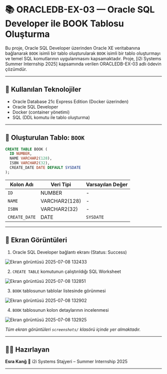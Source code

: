 # 📚 ORACLEDB-EX-03 — Oracle SQL Developer ile BOOK Tablosu Oluşturma

Bu proje, Oracle SQL Developer üzerinden Oracle XE veritabanına bağlanarak `BOOK` isimli bir tablo oluşturularak `BOOK` isimli bir tablo oluşturmayı ve temel SQL komutlarının uygulanmasını kapsamaktadır. Proje, \[i2i Systems Summer Internship 2025] kapsamında verilen ORACLEDB-EX-03 adlı ödevin çözümdür.

---

## 🔧 Kullanılan Teknolojiler

* Oracle Database 21c Express Edition (Docker üzerinden)
* Oracle SQL Developer
* Docker (container yönetimi)
* SQL (DDL komutu ile tablo oluşturma)

---


## 📘 Oluşturulan Tablo: `BOOK`

```sql
CREATE TABLE BOOK (
  ID NUMBER,
  NAME VARCHAR2(128),
  ISBN VARCHAR2(32),
  CREATE_DATE DATE DEFAULT SYSDATE
);
```

| Kolon Adı     | Veri Tipi     | Varsayılan Değer |
| ------------- | ------------- | ---------------- |
| `ID`          | NUMBER        | -                |
| `NAME`        | VARCHAR2(128) | -                |
| `ISBN`        | VARCHAR2(32)  | -                |
| `CREATE_DATE` | DATE          | `SYSDATE`        |

---

## 📸 Ekran Görüntüleri

1. Oracle SQL Developer bağlantı ekranı (Status: Success)

![Ekran görüntüsü 2025-07-08 132433](https://github.com/user-attachments/assets/5e1cf4d1-e40b-4010-865b-bfcee395d607)


2. `CREATE TABLE` komutunun çalıştırıldığı SQL Worksheet

![Ekran görüntüsü 2025-07-08 132851](https://github.com/user-attachments/assets/98abaaf7-72be-4b30-863a-559ca29da1cf)

3. `BOOK` tablosunun tablolar listesinde görünmesi

![Ekran görüntüsü 2025-07-08 132902](https://github.com/user-attachments/assets/4862ef69-e24e-4d54-b76a-254c9b33a6e2)

4. `BOOK` tablosunun kolon detaylarının incelenmesi

![Ekran görüntüsü 2025-07-08 132925](https://github.com/user-attachments/assets/7d848b1f-4023-4a80-b70d-bb8ace5431d4)


*Tüm ekran görüntüleri `screenshots/` klasörü içinde yer almaktadır.*

---

## 👩‍💻 Hazırlayan

**Esra Kanğ**
📍 i2i Systems Stajyeri – Summer Internship 2025

---
